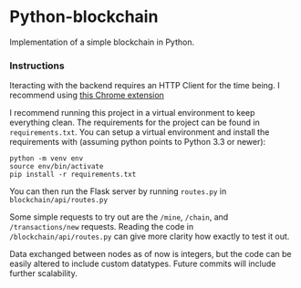 # Python-blockchain

Implementation of a simple blockchain in Python.

### Instructions

Iteracting with the backend requires an HTTP Client for the time being. I recommend using [this Chrome extension](https://chrome.google.com/webstore/detail/advanced-rest-client/hgmloofddffdnphfgcellkdfbfbjeloo?hl=en-US)

I recommend running this project in a virtual environment to keep everything clean. The requirements for the project can be found in `requirements.txt`. You can setup a virtual environment and install the requirements with (assuming python points to Python 3.3 or newer):
```
python -m venv env
source env/bin/activate
pip install -r requirements.txt
```

You can then run the Flask server by running `routes.py` in `blockchain/api/routes.py`

Some simple requests to try out are the `/mine`, `/chain`, and `/transactions/new` requests. Reading the code in `/blockchain/api/routes.py` can give more clarity how exactly to test it out.

Data exchanged between nodes as of now is integers, but the code can be easily altered to include custom datatypes. Future commits will include further scalability.